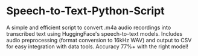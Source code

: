 # Speech-to-Text-Python-Script
A simple and efficient script to convert .m4a audio recordings into transcribed text using HuggingFace's speech-to-text models. Includes audio preprocessing (format conversion to 16kHz WAV) and output to CSV for easy integration with data tools. Accuracy 77%+ with the right model!
